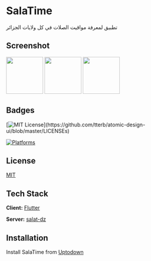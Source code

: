 # SalaTime

تطبيق لمعرفة مواقيت الصلات في كل ولايات الجزائر

## Screenshot

<img src="https://i.postimg.cc/Sx0X6thn/img1.png" width="100">
<img src="https://i.postimg.cc/Sx0X6thn/img2.png" width="100">
<img src="https://i.postimg.cc/Sx0X6thn/img3.png" width="100">

## Badges


[![MIT License](https://img.shields.io/apm/l/atomic-design-ui.svg?)](https://github.com/tterb/atomic-design-ui/blob/master/LICENSEs)

[![Platforms](https://img.shields.io/badge/Platforms-Android%20IOS%20WEB-blue)](https://hammiddi.me/)
## License

[MIT](https://choosealicense.com/licenses/mit/)

  
## Tech Stack

**Client:** [Flutter](https://github.com/flutter/flutter)

**Server:** [salat-dz](https://github.com/mohammedi-haroune/salat-dz)
  
## Installation 

Install SalaTime from [Uptodown](https://salatime.hammiddi.me/)
